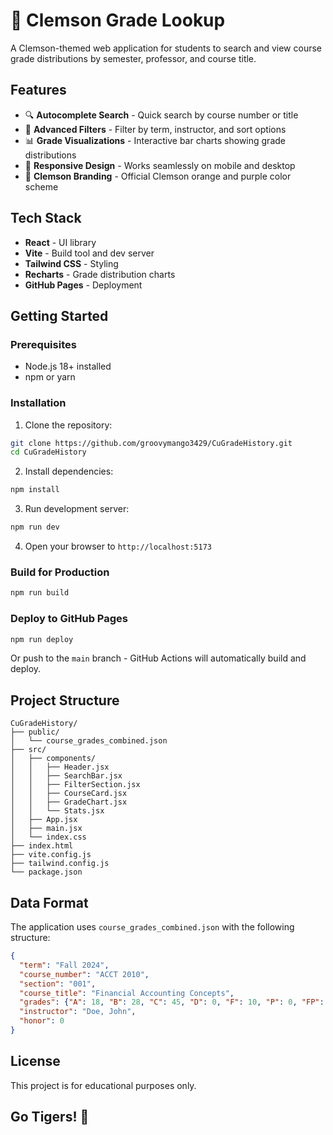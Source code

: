 # 🐅 Clemson Grade Lookup

A Clemson-themed web application for students to search and view course grade distributions by semester, professor, and course title.

## Features

- 🔍 **Autocomplete Search** - Quick search by course number or title
- 🎯 **Advanced Filters** - Filter by term, instructor, and sort options
- 📊 **Grade Visualizations** - Interactive bar charts showing grade distributions
- 📱 **Responsive Design** - Works seamlessly on mobile and desktop
- 🎨 **Clemson Branding** - Official Clemson orange and purple color scheme

## Tech Stack

- **React** - UI library
- **Vite** - Build tool and dev server
- **Tailwind CSS** - Styling
- **Recharts** - Grade distribution charts
- **GitHub Pages** - Deployment

## Getting Started

### Prerequisites

- Node.js 18+ installed
- npm or yarn

### Installation

1. Clone the repository:
```bash
git clone https://github.com/groovymango3429/CuGradeHistory.git
cd CuGradeHistory
```

2. Install dependencies:
```bash
npm install
```

3. Run development server:
```bash
npm run dev
```

4. Open your browser to `http://localhost:5173`

### Build for Production

```bash
npm run build
```

### Deploy to GitHub Pages

```bash
npm run deploy
```

Or push to the `main` branch - GitHub Actions will automatically build and deploy.

## Project Structure

```
CuGradeHistory/
├── public/
│   └── course_grades_combined.json
├── src/
│   ├── components/
│   │   ├── Header.jsx
│   │   ├── SearchBar.jsx
│   │   ├── FilterSection.jsx
│   │   ├── CourseCard.jsx
│   │   ├── GradeChart.jsx
│   │   └── Stats.jsx
│   ├── App.jsx
│   ├── main.jsx
│   └── index.css
├── index.html
├── vite.config.js
├── tailwind.config.js
└── package.json
```

## Data Format

The application uses `course_grades_combined.json` with the following structure:

```json
{
  "term": "Fall 2024",
  "course_number": "ACCT 2010",
  "section": "001",
  "course_title": "Financial Accounting Concepts",
  "grades": {"A": 18, "B": 28, "C": 45, "D": 0, "F": 10, "P": 0, "FP": 0, "W": 0},
  "instructor": "Doe, John",
  "honor": 0
}
```

## License

This project is for educational purposes only.

## Go Tigers! 🐅
